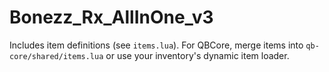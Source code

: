 # Bonezz_Rx_AllInOne_v3
Includes item definitions (see `items.lua`). For QBCore, merge items into `qb-core/shared/items.lua` or use your inventory's dynamic item loader.
